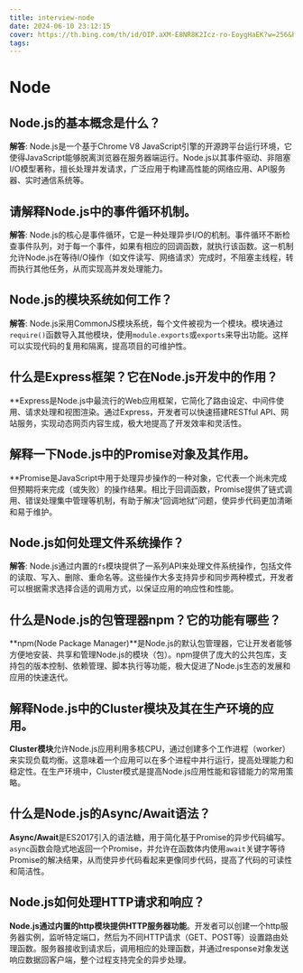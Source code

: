 ```yaml
---
title: interview-node
date: 2024-06-10 23:12:15
cover: https://th.bing.com/th/id/OIP.aXM-E8NR8K2Icz-ro-EoygHaEK?w=256&h=180&c=7&r=0&o=5&dpr=1.3&pid=1.7
tags:
---
```

# Node

## Node.js的基本概念是什么？

**解答**: Node.js是一个基于Chrome V8 JavaScript引擎的开源跨平台运行环境，它使得JavaScript能够脱离浏览器在服务器端运行。Node.js以其事件驱动、非阻塞I/O模型著称，擅长处理并发请求，广泛应用于构建高性能的网络应用、API服务器、实时通信系统等。

## 请解释Node.js中的事件循环机制。

**解答**: Node.js的核心是事件循环，它是一种处理异步I/O的机制。事件循环不断检查事件队列，对于每一个事件，如果有相应的回调函数，就执行该函数。这一机制允许Node.js在等待I/O操作（如文件读写、网络请求）完成时，不阻塞主线程，转而执行其他任务，从而实现高并发处理能力。

## Node.js的模块系统如何工作？

**解答**: Node.js采用CommonJS模块系统，每个文件被视为一个模块。模块通过`require()`函数导入其他模块，使用`module.exports`或`exports`来导出功能。这样可以实现代码的复用和隔离，提高项目的可维护性。

## 什么是Express框架？它在Node.js开发中的作用？

**Express是Node.js中最流行的Web应用框架，它简化了路由设定、中间件使用、请求处理和视图渲染。通过Express，开发者可以快速搭建RESTful API、网站服务，实现动态网页内容生成，极大地提高了开发效率和灵活性。

## 解释一下Node.js中的Promise对象及其作用。

**Promise是JavaScript中用于处理异步操作的一种对象，它代表一个尚未完成但预期将来完成（或失败）的操作结果。相比于回调函数，Promise提供了链式调用、错误处理集中管理等机制，有助于解决“回调地狱”问题，使异步代码更加清晰和易于维护。

## Node.js如何处理文件系统操作？

**解答**: Node.js通过内置的`fs`模块提供了一系列API来处理文件系统操作，包括文件的读取、写入、删除、重命名等。这些操作大多支持异步和同步两种模式，开发者可以根据需求选择合适的调用方式，以保证应用的响应性和性能。

## 什么是Node.js的包管理器npm？它的功能有哪些？

**npm(Node Package Manager)**是Node.js的默认包管理器，它让开发者能够方便地安装、共享和管理Node.js的模块（包）。npm提供了庞大的公共包库，支持包的版本控制、依赖管理、脚本执行等功能，极大促进了Node.js生态的发展和应用的快速迭代。

## 解释Node.js中的Cluster模块及其在生产环境的应用。

**Cluster模块**允许Node.js应用利用多核CPU，通过创建多个工作进程（worker）来实现负载均衡。这意味着一个应用可以在多个进程中并行运行，提高处理能力和稳定性。在生产环境中，Cluster模式是提高Node.js应用性能和容错能力的常用策略。

## 什么是Node.js的Async/Await语法？

**Async/Await**是ES2017引入的语法糖，用于简化基于Promise的异步代码编写。`async`函数会隐式地返回一个Promise，并允许在函数体内使用`await`关键字等待Promise的解决结果，从而使异步代码看起来更像同步代码，提高了代码的可读性和简洁性。

## Node.js如何处理HTTP请求和响应？

**Node.js通过内置的http模块提供HTTP服务器功能**。开发者可以创建一个http服务器实例，监听特定端口，然后为不同HTTP请求（GET、POST等）设置路由处理函数。服务器接收到请求后，调用相应的处理函数，并通过response对象发送响应数据回客户端，整个过程支持完全的异步处理。